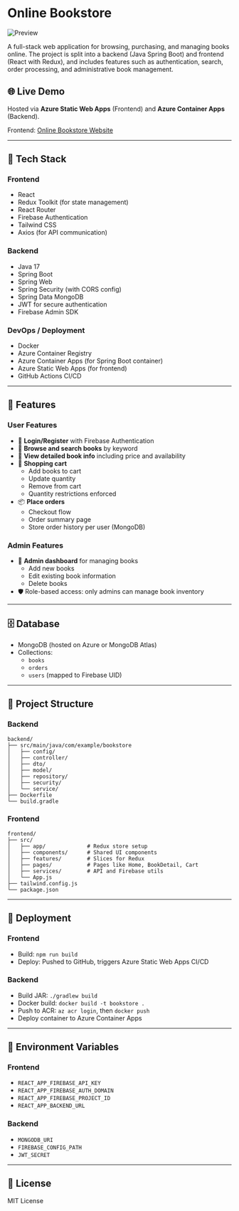 # Online Bookstore

![Preview](readme_file/Screenshot%202025-07-22%20at%204.24.42%E2%80%AFPM.png)

A full-stack web application for browsing, purchasing, and managing books online. The project is split into a backend (Java Spring Boot) and frontend (React with Redux), and includes features such as authentication, search, order processing, and administrative book management.

## 🌐 Live Demo

Hosted via **Azure Static Web Apps** (Frontend) and **Azure Container Apps** (Backend).

Frontend: [Online Bookstore Website](https://ambitious-smoke-0c77b2d10.1.azurestaticapps.net)

---

## 🧰 Tech Stack

### Frontend

- React
- Redux Toolkit (for state management)
- React Router
- Firebase Authentication
- Tailwind CSS
- Axios (for API communication)

### Backend

- Java 17
- Spring Boot
- Spring Web
- Spring Security (with CORS config)
- Spring Data MongoDB
- JWT for secure authentication
- Firebase Admin SDK

### DevOps / Deployment

- Docker
- Azure Container Registry
- Azure Container Apps (for Spring Boot container)
- Azure Static Web Apps (for frontend)
- GitHub Actions CI/CD

---

## 🔐 Features

### User Features

- 🔐 **Login/Register** with Firebase Authentication
- 🔎 **Browse and search books** by keyword
- 📖 **View detailed book info** including price and availability
- 🛒 **Shopping cart**
  - Add books to cart
  - Update quantity
  - Remove from cart
  - Quantity restrictions enforced
- 📦 **Place orders**
  - Checkout flow
  - Order summary page
  - Store order history per user (MongoDB)

### Admin Features

- 🔧 **Admin dashboard** for managing books
  - Add new books
  - Edit existing book information
  - Delete books
- 🛡️ Role-based access: only admins can manage book inventory

---

## 🗄️ Database

- MongoDB (hosted on Azure or MongoDB Atlas)
- Collections:
  - `books`
  - `orders`
  - `users` (mapped to Firebase UID)

---

## 📁 Project Structure

### Backend

```
backend/
├── src/main/java/com/example/bookstore
│   ├── config/
│   ├── controller/
│   ├── dto/
│   ├── model/
│   ├── repository/
│   ├── security/
│   └── service/
├── Dockerfile
└── build.gradle
```

### Frontend

```
frontend/
├── src/
│   ├── app/             # Redux store setup
│   ├── components/      # Shared UI components
│   ├── features/        # Slices for Redux
│   ├── pages/           # Pages like Home, BookDetail, Cart
│   ├── services/        # API and Firebase utils
│   └── App.js
├── tailwind.config.js
└── package.json
```

---

## 🚀 Deployment

### Frontend

- Build: `npm run build`
- Deploy: Pushed to GitHub, triggers Azure Static Web Apps CI/CD

### Backend

- Build JAR: `./gradlew build`
- Docker build: `docker build -t bookstore .`
- Push to ACR: `az acr login`, then `docker push`
- Deploy container to Azure Container Apps

---

## 🔧 Environment Variables

### Frontend

- `REACT_APP_FIREBASE_API_KEY`
- `REACT_APP_FIREBASE_AUTH_DOMAIN`
- `REACT_APP_FIREBASE_PROJECT_ID`
- `REACT_APP_BACKEND_URL`

### Backend

- `MONGODB_URI`
- `FIREBASE_CONFIG_PATH`
- `JWT_SECRET`

---

## 📜 License

MIT License

